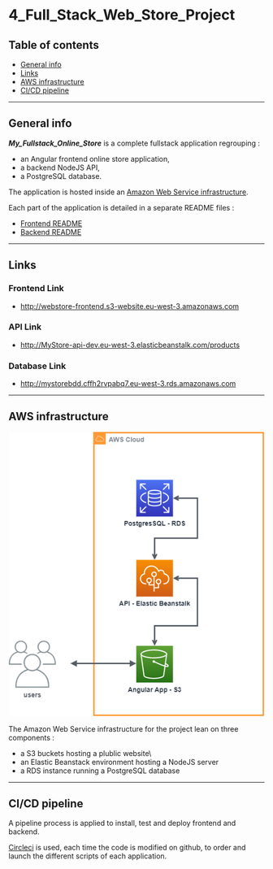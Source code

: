 # 4_Full_Stack_Web_Store_Project

## Table of contents

* [General info](#general-info)
* [Links](#links)
* [AWS infrastructure](#aws-infrastructure)
* [CI/CD pipeline](#ci-cd-pipeline)

---

## General info

***My_Fullstack_Online_Store*** is a complete fullstack application regrouping :
- an Angular frontend online store application, 
- a backend NodeJS API, 
- a PostgreSQL database.

The application is hosted inside an [Amazon Web Service infrastructure](#aws-infrastructure).

Each part of the application is detailed in a separate README files :
- [Frontend README](https://github.com/lgeorges1234/4_Full_Stack_Web_Store_Project/blob/main/4_MyStore_Frontend/README.md)
- [Backend README](https://github.com/lgeorges1234/4_Full_Stack_Web_Store_Project/blob/main/4_MyStore_Backend/README.md)

---

## Links

### Frontend Link
- http://webstore-frontend.s3-website.eu-west-3.amazonaws.com

### API Link
- http://MyStore-api-dev.eu-west-3.elasticbeanstalk.com/products

### Database Link
- http://mystorebdd.cffh2rvpabq7.eu-west-3.rds.amazonaws.com

---

## AWS infrastructure

![AWS infrastructure](https://github.com/lgeorges1234/4_Full_Stack_Web_Store_Project/blob/main/docs/diagrams/aws.png)

The Amazon Web Service infrastructure for the project lean on three components :
- a S3 buckets hosting a plublic website\
- an Elastic Beanstack environment hosting a NodeJS server
- a RDS instance running a PostgreSQL database

---

## CI/CD pipeline

A pipeline process is applied to install, test and deploy frontend and backend. 

[Circleci](https://circleci.com/) is used, each time the code is modified on github, to order and launch the different scripts of each application.



